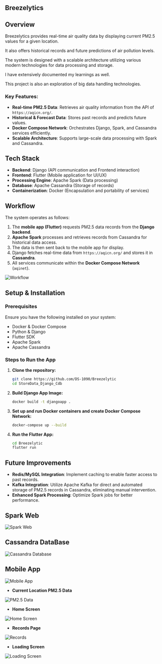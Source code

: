 ## Breezelytics

## Overview
Breezelytics provides real-time air quality data by displaying current PM2.5 values for a given location. 

It also offers historical records and future predictions of air pollution levels. 

The system is designed with a scalable architecture utilizing various modern technologies for data processing and storage.

I have extensively documented my learnings as well.

This project is also an exploration of big data handling technologies.

### Key Features:
- **Real-time PM2.5 Data**: Retrieves air quality information from the API of `https://aqicn.org/`.
- **Historical & Forecast Data**: Stores past records and predicts future values.
- **Docker Compose Network**: Orchestrates Django, Spark, and Cassandra services efficiently.
- **Scalable Architecture**: Supports large-scale data processing with Spark and Cassandra.


## Tech Stack
- **Backend**: Django (API communication and Frontend interaction)
- **Frontend**: Flutter (Mobile application for UI/UX)
- **Processing Engine**: Apache Spark (Data processing)
- **Database**: Apache Cassandra (Storage of records)
- **Containerization**: Docker (Encapsulation and portability of services)

## Workflow
The system operates as follows:
1. The **mobile app (Flutter)** requests PM2.5 data records from the **Django backend**.
2. **Apache Spark** processes and retrieves records from Cassandra for historical data access.
3. The data is then sent back to the mobile app for display.
4. Django fetches real-time data from `https://aqicn.org/` and stores it in **Cassandra**.
5. All services communicate within the **Docker Compose Network** (`aqinet`).

![Workflow](https://github.com/user-attachments/assets/a672c044-86f1-4701-ad57-c7a123ba0dec)

## Setup & Installation
### Prerequisites
Ensure you have the following installed on your system:
- Docker & Docker Compose
- Python & Django
- Flutter SDK
- Apache Spark
- Apache Cassandra

### Steps to Run the App
1. **Clone the repository:**
   ```bash
   git clone https://github.com/DS-1090/Breezelytic
   cd StoreData_Django_Cdb
   ```
   
2. **Build Django App Image:**
   ```bash
   docker build -t djangoapp .
   ```
   
3. **Set up and run Docker containers and create Docker Compose Network:**
   ```bash
   docker-compose up --build
   ```

4. **Run the Flutter App:**
   ```bash
   cd Breezelytic
   flutter run
   ```

## Future Improvements
- **Redis/MySQL Integration**: Implement caching to enable faster access to past records.
- **Kafka Integration**: Utilize Apache Kafka for direct and automated storage of PM2.5 records in Cassandra, eliminating manual intervention.
- **Enhanced Spark Processing**: Optimize Spark jobs for better performance.

## Spark Web
![Spark Web](https://github.com/user-attachments/assets/94f55e09-195e-42b4-856e-b3cc0c316cd9)

## Cassandra DataBase
![Cassandra Database](https://github.com/user-attachments/assets/94e67de0-5303-4649-a422-fceea65f2e85)

## Mobile App

![Mobile App](https://github.com/user-attachments/assets/4260a545-a308-410e-8830-6448ca05d9c9)

- **Current Location PM2.5 Data**
  
![PM2.5 Data](https://github.com/user-attachments/assets/d65642a2-7553-47db-9de3-d78307509d98)

- **Home Screen**
  
![Home Screen](https://github.com/user-attachments/assets/bbfbddf3-60ae-4588-a07d-c9083e2ff383)

- **Records Page**
  
![Records](https://github.com/user-attachments/assets/8b5f5bc1-f3eb-410f-bfba-4a1706686c80)

- **Loading Screen**
  
![Loading Screen](https://github.com/user-attachments/assets/5cafba9f-85ad-4138-9636-a1a91ccddee7)

